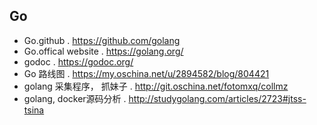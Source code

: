 ## Go ##
- Go.github
  . https://github.com/golang
- Go.offical website
  . https://golang.org/
- godoc
  . https://godoc.org/
- Go 路线图
  . https://my.oschina.net/u/2894582/blog/804421
- golang 采集程序， 抓妹子
  . http://git.oschina.net/fotomxq/collmz
 - golang, docker源码分析
  . http://studygolang.com/articles/2723#jtss-tsina
